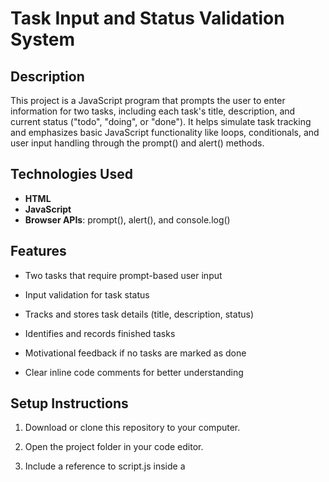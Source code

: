 # Task Input and Status Validation System

## Description

This project is a JavaScript program that prompts the user to enter information for two tasks, including each task's title, description, and current status ("todo", "doing", or "done"). It helps simulate task tracking and emphasizes basic JavaScript functionality like loops, conditionals, and user input handling through the prompt() and alert() methods.

## Technologies Used

 - **HTML**
 - **JavaScript**
 - **Browser APIs**: prompt(), alert(), and console.log()

## Features

 - Two tasks that require prompt-based user input

 - Input validation for task status

 - Tracks and stores task details (title, description, status)

 - Identifies and records finished tasks

 - Motivational feedback if no tasks are marked as done

 - Clear inline code comments for better understanding

## Setup Instructions

1. Download or clone this repository to your computer.

2. Open the project folder in your code editor.

3. Include a reference to script.js inside a <script> tag in an index.html file.

4. In script.js, add the JavaScript code.

5. In any contemporary web browser, open index.html.

6. Use a script or the browser console to manually invoke the collectTaskData() function.

## Interaction Flow

1. The user is asked to provide Task 1's title, description, and status.

2. Then asked for Task 2's identical details.

3. Details are displayed in the console if either task has been completed.

4. A motivational message appears in the console if neither is completed.

## Challenges Faced

  - **Status Validation Logic**: At first, the validation condition's use of || unintentionally permitted invalid inputs. To ensure that only the legitimate statuses "todo," "doing," or "done" were accepted, this was fixed by utilizing &&.
  - **Code Clean-Up**: The code initially had unused DOM element references that added clutter. These were removed after confirming they were unnecessary, making the codebase cleaner and more focused.
  - **Commenting & Readability**: Initially, the absence of comments made the reasoning difficult to understand. The flow and intent of each section of the code were made clearer by the addition of thorough inline comments.
  - **Function Not Running**: I encountered an issue executing my code. I found that I needed to call the function explicitly after doing some research. I fixed this by including onload="collectTaskData()" in the HTML file's <body> tag, which guarantees that the function is run as soon as the page loads.


    





    









  



